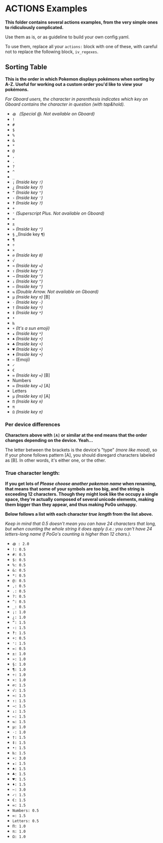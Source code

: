# ACTIONS Examples

**This folder contains several actions examples, from the very simple ones to ridiculously complicated.**

Use them as is, or as guideline to build your own config.yaml.

To use them, replace all your `actions:` block with one of these, with careful not to replace the following block, `iv_regexes`.

## Sorting Table

**This is the order in which Pokemon displays pokémons when sorting by A-Z. Useful for working out a custom order you'd like to view your pokémons.**

_For Gboard users, the character in parenthesis indicates which key on Gboard contains the character in question (with tap&hold)._

- `꩜ ` _(Special @. Not available on Gboard)_
- `!`
- `#`
- `$`
- `%`
- `&`
- `*`
- `@`
- `,`
- `.`
- `?`
- `^`
- `_`
- `¡` _(Inside key `!`)_
- `¿` _(Inside key `?`)_
- `“` _(Inside key `"`)_
- `›` _(Inside key `'`)_
- `‽` _(Inside key `?`)_
- `+`
- `⁺` _(Superscript Plus. Not available on Gboard)_
- `=`
- `±`
- `»` _(Inside key `"`)_
- `§` _(Inside key `¶`)
- `¶`
- `÷`
- `×`
- `∅` _(Inside key `0`)_
- `√`
- `≈` _(Inside key `=`)_
- `↑` _(Inside key `^`)_
- `→` _(Inside key `^`)_
- `↓` _(Inside key `^`)_
- `←` _(Inside key `^`)_
- `⇆` _(Double Arrow. Not available on Gboard)_
- `μ` _(Inside key `π`)_ [B]
- `·` _(Inside key `-`)_
- `†` _(Inside key `*`)_
- `‡` _(Inside key `*`)_
- `•`
- `‰`
- `☀️` _(It's a sun emoji)_
- `★` _(Inside key `*`)_
- `♠` _(Inside key `•`)_
- `♣` _(Inside key `•`)_
- `♥` _(Inside key `•`)_
- `♦` _(Inside key `•`)_
- `✂️` (Emoji)
- `✓`
- `€`
- `∞` _(Inside key `=`)_ [B]
- Numbers
- `∞` _(Inside key `=`)_ [A]
- Letters
- `μ` _(Inside key `π`)_ [A]
- `Π` _(Inside key `π`)_
- `π`
- `Ω` _(Inside key `π`)_


### Per device differences

**Characters above with `[A]` or similar at the end means that the order changes depending on the device. Yeah...**

The letter between the brackets is the device's "type" _(more like mood)_, so if your phone follows pattern [A], you should disregard characters labeled as [B]. In other words, it's either one, or the other.


### True character length:

**If you get lots of _Please choose another pokemon name_ when renaming, that means that some of your symbols are too big, and the string is exceeding 12 characters. Though they might look like the occupy a single space, they're actually composed of several unicode elements, making them bigger than they appear, and thus making PoGo unhappy.**

**Below follows a list with each character *true length* from the list above.**

_Keep in mind that 0.5 doesn't mean you can have 24 characters that long, but when counting the whole string it does apply (i.e.: you can't have 24 letters-long name if PoGo's counting is higher than 12 chars.)._

- `꩜ : 2.0`
- `!: 0.5`
- `#: 0.5`
- `$: 0.5`
- `%: 0.5`
- `&: 0.5`
- `*: 0.5`
- `@: 0.5`
- `,: 0.5`
- `.: 0.5`
- `?: 0.5`
- `^: 0.5`
- `_: 0.5`
- `¡: 1.0`
- `¿: 1.0`
- `“: 1.5`
- `›: 1.5`
- `‽: 1.5`
- `+: 0.5`
- `⁺: 1.5`
- `=: 0.5`
- `±: 1.0`
- `»: 1.0`
- `§: 1.0`
- `¶: 1.0`
- `÷: 1.0`
- `×: 1.0`
- `∅: 1.5`
- `√: 1.5`
- `≈: 1.5`
- `↑: 1.5`
- `→: 1.5`
- `↓: 1.5`
- `←: 1.5`
- `⇆: 1.5`
- `μ: 1.0`
- `·: 1.0`
- `†: 1.5`
- `‡: 1.5`
- `•: 1.5`
- `‰: 1.5`
- `☀️: 3.0`
- `★: 1.5`
- `♠: 1.5`
- `♣: 1.5`
- `♥: 1.5`
- `♦: 1.5`
- `✂️: 3.0`
- `✓: 1.5`
- `€: 1.5`
- `∞: 1.5`
- `Numbers: 0.5`
- `∞: 1.5`
- `Letters: 0.5`
- `Π: 1.0`
- `π: 1.0`
- `Ω: 1.0`
